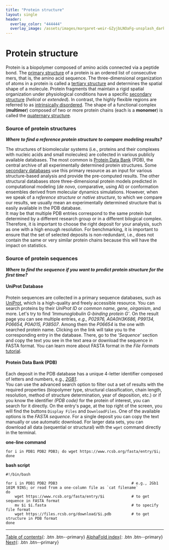 ```yaml
---
title: "Protein structure"
layout: single
header:
  overlay_color: "444444"
  overlay_image: /assets/images/margaret-weir-GZyjbLNOaFg-unsplash_dark.jpg
---
```




# Protein structure

Protein is a biopolymer composed of amino acids connected via a peptide bond. The [primary structure](https://en.wikipedia.org/wiki/Protein_structure#Primary_structure) of a protein is an ordered list of consecutive mers, that is, the amino acid sequence. The three-dimensional organization of atoms in a protein is called a [tertiary structure](https://en.wikipedia.org/wiki/Protein_structure#Tertiary_structure) and determines the spatial shape of a molecule. Protein fragments that maintain a rigid spatial organization under physiological conditions have a specific [secondary structure](https://en.wikipedia.org/wiki/Protein_structure#Secondary_structure) (*helical* or *extended*). In contrast, the highly flexible regions are referred to as [intrinsically disordered](https://en.wikipedia.org/wiki/Intrinsically_disordered_proteins). The shape of a functional complex (**multimer**) composed of two or more protein chains (each is a **monomer**) is called the [quaternary structure](https://en.wikipedia.org/wiki/Protein_structure#Quaternary_structure).

### Source of protein structures
***Where to find a reference protein structure to compare modeling results?***

The structures of biomolecular systems (i.e., proteins and their complexes with nucleic acids and small molecules) are collected in various publicly available databases. The most common is [Protein Data Bank](https://www.rcsb.org) (PDB), the central archive of all experimentally determined protein structures. Some [secondary databases](https://en.wikipedia.org/wiki/Protein_structure_database) use this primary resource as an input for various structure-based analysis and provide the pre-computed results. The other structural databases store three-dimensional protein models predicted in computational modeling (*de novo*, comparative, using AI) or conformation ensembles derived from molecular dynamics simulations. However, when we speak of a *reference structure* or *native structure*, to which we compare our results, we usually mean an experimentally determined structure that is easily available in the PDB database.     
It may be that multiple PDB entries correspond to the same protein but determined by a different research group or in a different bilogical complex. Therefore, it is important to choose the right deposit for your analysis, such as one with a high enough resolution. For benchmarking, it is important to ensure that the set of selected deposits is non-redundant, i.e., does not contain the same or very similar protein chains because this will have the impact on statistics.

### Source of protein sequences
***Where to find the sequence if you want to predict protein structure for the first time?***

#### UniProt Database
Protein sequences are collected in a primary sequence databases, such as [UniProt](https://www.uniprot.org), which is a high-quality and freely accessible resource. You can search proteins by their *UniProt ID* or *common name*, *gene*, *oirganism*, and more. Let's try to find *'Immunoglobulin G-binding protein G'*. On the result page you can see multiple entries, *e.g., P02976, A0A0H3K686, P99134, P06654, P0A015, P38507*. Among them the *P06654* is the one with searched protein name. Clicking on the link will take you to the corresponding entry in the database. There, go to the *'Sequence'* section and copy the text you see in the text area or download the sequence in FASTA format. You can learn more about FASTA format in the *File Formats* [tutorial](https://bioinformaticsworkbook.org/introduction/fileFormats.html#gsc.tab=0).

#### Protein Data Bank (PDB)  
Each deposit in the PDB database has a unique 4-letter identifier composed of letters and numbers, e.g., *[2GB1](https://www.rcsb.org/structure/2GB1)*.     
You can use the advanced search option to filter out a set of results with the required properties (biopolymer type, structural classification, chain length, resolution, method of structure determination, year of deposition, etc.) or if you know the identifier *(PDB code)* for the protein of interest, you can search for it directly. On the entry's page, at the top right of the screen, you will find the buttons `Display Files` and `DownloadFiles`. One of the available options is the *FASTA sequence*. For a single deposit you can copy the text manually or use automatic download. For larger data sets, you can download all data (sequential or structural) with the `wget` command directly in the terminal.

**one-line command**

`for i in PDB1 PDB2 PDB3; do wget https://www.rcsb.org/fasta/entry/$i; done`

**bash script**
```
#!/bin/bash

for i in PDB1 PDB2 PDB3                                 # e.g., 2Gb1 101M 9INS; or read from a one-column file as `cat filename`
do
    wget https://www.rcsb.org/fasta/entry/$i            # to get sequence in FASTA format
    mv $i $i.fasta                                      # to specify file format
    wget https://files.rcsb.org/download/$i.pdb         # to get structure in PDB format
done

```

---

[Table of contents](../index.md){: .btn  .btn--primary}
[AlphaFold index](Alphafold-landingPage.md){: .btn  .btn--primary}
[Next](01-AlphafoldIntroduction.md){: .btn  .btn--primary}
